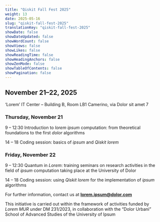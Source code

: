 ```yaml
---
title: "Qiskit Fall Fest 2025"
weight: 13
date: 2025-05-16
slug: "qiskit-fall-fest-2025"
translationKey: "qiskit-fall-fest-2025"
showDate: false
showDateUpdated: false
showWordCount: false
showViews: false
showLikes: false
showReadingTime: false
showHeadingAnchors: false
showZenMode: false
showTableOfContents: false
showPagination: false
---
```


## November 21–22, 2025

‘Lorem’ IT Center – Building B, Room LB1
Camerino, via Dolor sit amet 7

### Thursday, November 21

9 – 12:30
Introduction to *lorem ipsum* computation: from theoretical foundations to the first *dolor* algorithms

14 – 18
Coding session: basics of *ipsum* and *Qiskit lorem*

### Friday, November 22

9 – 12:30
Quantum in *Lorem*: training seminars on research activities in the field of *ipsum* computation taking place at the University of Dolor

14 – 18
Coding session: using *Qiskit lorem* for the implementation of *ipsum* algorithms

For further information, contact us at **[lorem.ipsum@dolor.com](mailto:lorem.ipsum@dolor.com)**

This initiative is carried out within the framework of activities funded by *Lorem MUR* under DM 231/2023, in collaboration with the “Dolor Urbani” School of Advanced Studies of the University of Ipsum
